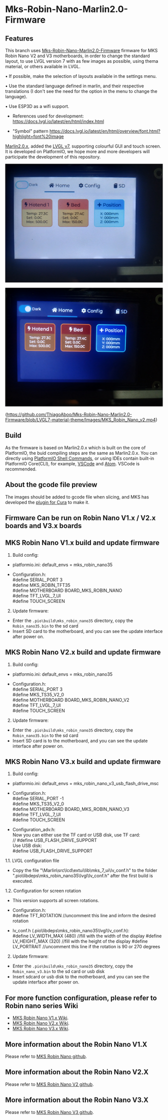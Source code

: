 # Mks-Robin-Nano-Marlin2.0-Firmware
## Features
This branch uses [Mks-Robin-Nano-Marlin2.0-Firmware](https://github.com/makerbase-mks/Mks-Robin-Nano-Marlin2.0-Firmware.git) firmware for MKS Robin Nano V2 and V3 motherboards, in order to change the standard layout, to use LVGL version 7 with as few images as possible, using thema material, or others available in LVGL.

• If possible, make the selection of layouts available in the settings menu.

• Use the standard language defined in marlin, and their respective translations (I don't see the need for the option in the menu to change the language).

• Use ESP3D as a wifi support.

- References used for development:
https://docs.lvgl.io/latest/en/html/index.html

- "Symbol" pattern
https://docs.lvgl.io/latest/en/html/overview/font.html?highlight=font%20image

 [Marlin2.0.x](https://github.com/MarlinFirmware/Marlin), added the [LVGL v7](https://github.com/lvgl/lvgl.git), supporting colourful GUI and touch screen. It is developed on PlatformIO, we hope more and more developers will participate the development of this repository.

![](https://github.com/ThiagoAboo/Mks-Robin-Nano-Marlin2.0-Firmware/blob/LVGL7-material-theme/Images/MKS_Robin_Nano_light.jpg)

![](https://github.com/ThiagoAboo/Mks-Robin-Nano-Marlin2.0-Firmware/blob/LVGL7-material-theme/Images/MKS_Robin_Nano_dark.jpg)

(https://github.com/ThiagoAboo/Mks-Robin-Nano-Marlin2.0-Firmware/blob/LVGL7-material-theme/Images/MKS_Robin_Nano_v2.mp4)

## Build
As the firmware is based on Marlin2.0.x which is built on the core of PlatformIO, the buid compiling steps are the same as Marlin2.0.x. You can directly using [PlatformIO Shell Commands](https://docs.platformio.org/en/latest/core/installation.html#piocore-install-shell-commands), or using IDEs contain built-in PlatformIO Core(CLI), for example, [VSCode](https://docs.platformio.org/en/latest/integration/ide/vscode.html#ide-vscode) and [Atom](https://docs.platformio.org/en/latest/integration/ide/atom.html). VSCode is recommended.

## About the gcode file preview
The images should be added to gcode file when slicing, and MKS has developed the [plugin for Cura](https://github.com/makerbase-mks/mks-wifi-plugin) to make it.

## Firmware Can be run on Robin Nano V1.x / V2.x boards and V3.x boards
## MKS Robin Nano V1.x build and update firmware

1. Build config:
     
- platformio.ini: 
     default_envs = mks_robin_nano35    
     
- Configuration.h:  
     #define SERIAL_PORT 3  
     #define MKS_ROBIN_TFT35  
     #define MOTHERBOARD BOARD_MKS_ROBIN_NANO  
     #define TFT_LVGL_7_UI  
     #define TOUCH_SCREEN  

2. Update firmware:
   
- Enter the `.pio\build\mks_robin_nano35` directory, copy the `Robin_nano35.bin` to the sd card
- Insert SD card to the motherboard, and you can see the update interface after power on.   

## MKS Robin Nano V2.x build and update firmware

1. Build config:
     
- platformio.ini: 
     default_envs = mks_robin_nano35    
     
- Configuration.h:   
     #define SERIAL_PORT 3  
     #define MKS_TS35_V2_0  
     #define MOTHERBOARD BOARD_MKS_ROBIN_NANO_V2     
     #define TFT_LVGL_7_UI  
     #define TOUCH_SCREEN  

2. Update firmware:
   
- Enter the `.pio\build\mks_robin_nano35` directory, copy the `Robin_nano35.bin` to the sd card
- Insert SD card is to the motherboard, and you can see the update interface after power on.   

## MKS Robin Nano V3.x build and update firmware

1. Build config:
     
- platformio.ini: 
     default_envs = mks_robin_nano_v3_usb_flash_drive_msc
     
- Configuration.h:   
     #define SERIAL_PORT -1  
     #define MKS_TS35_V2_0  
     #define MOTHERBOARD BOARD_MKS_ROBIN_NANO_V3     
     #define TFT_LVGL_7_UI  
     #define TOUCH_SCREEN

- Configuration_adv.h:    
     Now you can either use the TF card or USB disk, use TF card:   
    // #define USB_FLASH_DRIVE_SUPPORT  
    Use USB disk:  
     #define USB_FLASH_DRIVE_SUPPORT  

1.1. LVGL configuration file

- Copy the file "\Marlin\src\lcd\extui\lib\mks_7_ui\lv_conf.h" to the folder "\.pio\libdeps\mks_robin_nano35\lvgl\lv_conf.h" after the first build is executed.

1.2. Configuration for screen rotation

- This version supports all screen rotations.

- Configuration.h:   
     #define TFT_ROTATION //uncomment this line and inform the desired rotation
     
- lv_conf.h (\.pio\libdeps\mks_robin_nano35\lvgl\lv_conf.h):   
     #define LV_WIDTH_MAX  (480) //fill with the width of the display
     #define LV_HEIGHT_MAX (320) //fill with the height of the display
     #define LV_PORTRAIT //uncomment this line if the rotation is 90 or 270 degrees

2. Update firmware:
   
- Enter the `.pio\build\mks_robin_nano35` directory, copy the `Robin_nano_v3.bin` to the sd card or usb disk
- Insert sdcard or usb disk to the motherboard, and you can see the update interface after power on.  

## For more function configuration, please refer to Robin nano series Wiki
- [MKS Robin Nano V1.x Wiki](https://github.com/makerbase-mks/MKS-Robin-Nano-V1.X/wiki). 
- [MKS Robin Nano V2.x Wiki](https://github.com/makerbase-mks/MKS-Robin-Nano-V2.X/wiki). 
- [MKS Robin Nano V3.x Wiki](https://github.com/makerbase-mks/MKS-Robin-Nano-V3.X/wiki).

## More information about the Robin Nano V1.X
Please refer to [MKS Robin Nano github](https://github.com/makerbase-mks/MKS-Robin-Nano-V1.X).

##  More information about the Robin Nano V2.X
Please refer to [MKS Robin Nano V2 github](https://github.com/makerbase-mks/MKS-Robin-Nano-V2).

##  More information about the Robin Nano V3.X
Please refer to [MKS Robin Nano V3 github](https://github.com/makerbase-mks/MKS-Robin-Nano-V3.X).

